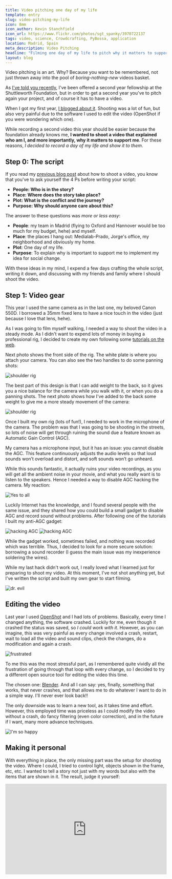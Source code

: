 ```yaml
---
title: Video pitching one day of my life
template: entry
slug: video-pitching-my-life 
icon: 8mm
icon_author: Kevin Stanchfield
icon_url: https://www.flickr.com/photos/sgt_spanky/3970722137
tags: video, science, Crowdcrafting, PyBossa, application 
location: Madrid, Spain
meta_description: Video Pitching
headline: "Filming one day of my life to pitch why it matters to support me."
layout: blog
---
```


Video pitching is an art. Why? Because you want to be remembered, not just
thrown away into the pool of *boring-nothing-new* videos basket.

<!--more-->

As [I've told you
recently](http://daniellombrana.es/blog/2014/09/22/shuttleworth-fellow.html),
I've been offered a second year fellowship at the 
Shuttleworth Foundation, but in order to get a second year you've to pitch again
your project, and of course it has to have a video.

When I got my first year, [I blogged about it](http://daniellombrana.es/blog/2013/09/23/video-tutorial.html). 
Shooting was a lot of fun, but also very painful due to the software I used to 
edit the video (OpenShot if you were wondering which one).

While recording a second video this year should be easier because the foundation 
already knows me, **I wanted to shoot a video that explained
who am I, and more importantly, why it matters to support me**. For these
reasons, *I decided to record a day of my life and show it to them*.

## Step 0: The script

If you read my [previous blog post](http://daniellombrana.es/blog/2013/09/23/video-tutorial.html) 
about how to shoot a video, you know that you've to ask yourself the 4 Ps before writing your script:

 * **People: Who is in the story?**
 * **Place: Where does the story take place?**
 * **Plot: What is the conflict and the journey?**
 * **Purpose: Why should anyone care about this?**

The answer to these questions was *more or less easy*:

 * **People**: my team in Madrid (flying to Oxford and Hannover would be too
     much for my budget, hehe) and myself.
 * **Place**: the places I hang out: Medialab-Prado, Jorge's office, my
     neighborhood and obviously my home.
 * **Plot**: One day of my life.
 * **Purpose**: To explain why is important to support me to implement my idea
     for social change.

With these ideas in my mind, I expend a few days crafting the whole script,
writing it down, and discussing with my friends and family where I should shoot
the video.

## Step 1: Video gear

This year I used the same camera as in the last one, my beloved Canon 550D. 
I borrowed a 35mm fixed lens to have a nice touch in the video (just because I
love that lens, hehe).

As I was going to film myself walking, I needed a way to shoot the video in a
steady mode. As I didn't want to expend lots of money in buying a professional rig, I
decided to create my own following some [tutorials on the web](https://www.youtube.com/watch?v=RNCwPDXODMs). 

Next photo shows the front side of the rig. The white plate is where you attach
your camera. You can also see the two handles to do some panning shots:

![shoulder rig](/assets/img/blog/IMG_20141126_112836.jpg)

The best part of this design is that I can add weight to the back, so it gives
you a nice balance for the camera while you walk with it, or when you do a
panning shots. The next photo shows how I've added to the back some weight to
give me a more steady movement of the camera:

![shoulder rig](/assets/img/blog/IMG_20141126_112844.jpg)

Once I built my own rig (lots of fun!), I needed to work in the microphone of the camera.
The problem was that I was going to be shooting in the streets, so lots of
noise will get through ruining the sound due a feature known as Automatic Gain
Control (AGC). 

My camera has a microphone input, but it has an issue: you cannot disable the
AGC. This feature continuously adjusts the audio levels so
that loud sounds won’t overload and distort, and soft sounds won’t go unheard.

While this sounds fantastic, it actually ruins your video recordings, as you
will get all the ambient noise in your movie, and what you really want is to listen 
to the speakers. Hence I needed a way to disable AGC hacking the camera. My
reaction:

![Yes to all](http://i.giphy.com/aCrRttmzK1jKo.gif)

Luckily Internet has the knowledge, and I found several people with the same
issue, and they shared how you could build a small gadget to disable AGC and
record sound without problems. After following one of the tutorials I built my
anti-AGC gadget:

![hacking AGC](/assets/img/blog/IMG_20140502_203554.jpg)
![hacking AGC](/assets/img/blog/IMG_20140502_210400.jpg)


While the gadget worked, sometimes failed, and nothing was recorded which was
terrible. Thus, I decided to look for a more secure solution: borrowing a sound
recorder (I guess the main issue was my inexperience soldering the wires).

While my last hack didn't work out, I really loved what I learned just for
preparing to shoot my video. At this moment, I've not shot anything yet, but I've
written the script and built my own gear to start filming.

![dr. evil](http://i.giphy.com/2XfswSLHgkXXa.gif)

## Editing the video

Last year I used [OpenShot](http://www.openshot.org/) and I had lots of problems. 
Basically, every time I changed anything, the software crashed. Luckily for me,
even though it crashed 
the status was saved, so *I could work with it*. However, as you can imagine,
this was very painful as every change involved a crash, restart, wait to load
all the video and sound clips, check the changes, do a modification and again a
crash.

![frustrated](http://i.giphy.com/6xgslyYQCyLa8.gif)

To me this was the most stressful part, as I remembered quite vividly all the
frustration of going through that loop with every change, so I decided to try a
different open source tool for editing the video this time.

The chosen one: [Blender](http://www.blender.org/). And all I can say: yes, finally, something that
works, that never crashes, and that allows me to do whatever I want to do in a
simple way. I'll never ever look back!!

The only downside was to learn a new tool, as it takes time and effort. However,
this employed time was priceless as I could modify the video without a crash,
do fancy filtering (even color correction), and in the future if I want, many
more advance techniques.

![I'm so happy](http://i.giphy.com/YFIn0ICJFwGNa.gif)

## Making it personal

With everything in place, the only missing part was the setup for shooting the
video. Where I could, I tried to control light, objects shown in the frame,
etc, etc. I wanted to tell a story not just with my words but also with the
items that are shown in it. The result, judge it yourself:

<style>.embed-container { position: relative; padding-bottom: 56.25%; height: 0; overflow: hidden; max-width: 100%; height: auto; } .embed-container iframe, .embed-container object, .embed-container embed { position: absolute; top: 0; left: 0; width: 100%; height: 100%; }</style><div class='embed-container'><iframe src='http://www.youtube.com/embed/rQ3yLqdEhvc' frameborder='0' allowfullscreen></iframe></div>
